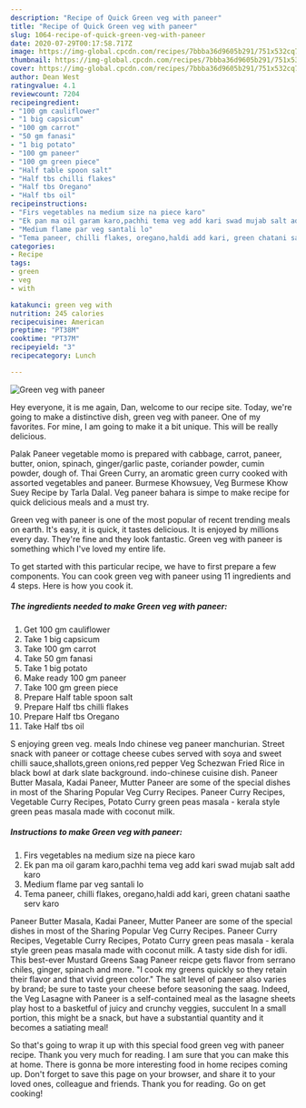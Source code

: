 ```yaml
---
description: "Recipe of Quick Green veg with paneer"
title: "Recipe of Quick Green veg with paneer"
slug: 1064-recipe-of-quick-green-veg-with-paneer
date: 2020-07-29T00:17:58.717Z
image: https://img-global.cpcdn.com/recipes/7bbba36d9605b291/751x532cq70/green-veg-with-paneer-recipe-main-photo.jpg
thumbnail: https://img-global.cpcdn.com/recipes/7bbba36d9605b291/751x532cq70/green-veg-with-paneer-recipe-main-photo.jpg
cover: https://img-global.cpcdn.com/recipes/7bbba36d9605b291/751x532cq70/green-veg-with-paneer-recipe-main-photo.jpg
author: Dean West
ratingvalue: 4.1
reviewcount: 7204
recipeingredient:
- "100 gm cauliflower"
- "1 big capsicum"
- "100 gm carrot"
- "50 gm fanasi"
- "1 big potato"
- "100 gm paneer"
- "100 gm green piece"
- "Half table spoon salt"
- "Half tbs chilli flakes"
- "Half tbs Oregano"
- "Half tbs oil"
recipeinstructions:
- "Firs vegetables na medium size na piece karo"
- "Ek pan ma oil garam karo,pachhi tema veg add kari swad mujab salt add karo"
- "Medium flame par veg santali lo"
- "Tema paneer, chilli flakes, oregano,haldi add kari, green chatani saathe serv karo"
categories:
- Recipe
tags:
- green
- veg
- with

katakunci: green veg with 
nutrition: 245 calories
recipecuisine: American
preptime: "PT38M"
cooktime: "PT37M"
recipeyield: "3"
recipecategory: Lunch

---
```



![Green veg with paneer](https://img-global.cpcdn.com/recipes/7bbba36d9605b291/751x532cq70/green-veg-with-paneer-recipe-main-photo.jpg)

Hey everyone, it is me again, Dan, welcome to our recipe site. Today, we're going to make a distinctive dish, green veg with paneer. One of my favorites. For mine, I am going to make it a bit unique. This will be really delicious.

Palak Paneer vegetable momo is prepared with cabbage, carrot, paneer, butter, onion, spinach, ginger/garlic paste, coriander powder, cumin powder, dough of. Thai Green Curry, an aromatic green curry cooked with assorted vegetables and paneer. Burmese Khowsuey, Veg Burmese Khow Suey Recipe by Tarla Dalal. Veg paneer bahara is simpe to make recipe for quick delicious meals and a must try.

Green veg with paneer is one of the most popular of recent trending meals on earth. It's easy, it is quick, it tastes delicious. It is enjoyed by millions every day. They're fine and they look fantastic. Green veg with paneer is something which I've loved my entire life.


To get started with this particular recipe, we have to first prepare a few components. You can cook green veg with paneer using 11 ingredients and 4 steps. Here is how you cook it.

<!--inarticleads1-->

##### The ingredients needed to make Green veg with paneer:

1. Get 100 gm cauliflower
1. Take 1 big capsicum
1. Take 100 gm carrot
1. Take 50 gm fanasi
1. Take 1 big potato
1. Make ready 100 gm paneer
1. Take 100 gm green piece
1. Prepare Half table spoon salt
1. Prepare Half tbs chilli flakes
1. Prepare Half tbs Oregano
1. Take Half tbs oil


S enjoying green veg. meals Indo chinese veg paneer manchurian. Street snack with paneer or cottage cheese cubes served with soya and sweet chilli sauce,shallots,green onions,red pepper Veg Schezwan Fried Rice in black bowl at dark slate background. indo-chinese cuisine dish. Paneer Butter Masala, Kadai Paneer, Mutter Paneer are some of the special dishes in most of the Sharing Popular Veg Curry Recipes. Paneer Curry Recipes, Vegetable Curry Recipes, Potato Curry green peas masala - kerala style green peas masala made with coconut milk. 

<!--inarticleads2-->

##### Instructions to make Green veg with paneer:

1. Firs vegetables na medium size na piece karo
1. Ek pan ma oil garam karo,pachhi tema veg add kari swad mujab salt add karo
1. Medium flame par veg santali lo
1. Tema paneer, chilli flakes, oregano,haldi add kari, green chatani saathe serv karo


Paneer Butter Masala, Kadai Paneer, Mutter Paneer are some of the special dishes in most of the Sharing Popular Veg Curry Recipes. Paneer Curry Recipes, Vegetable Curry Recipes, Potato Curry green peas masala - kerala style green peas masala made with coconut milk. A tasty side dish for idli. This best-ever Mustard Greens Saag Paneer reicpe gets flavor from serrano chiles, ginger, spinach and more. &#34;I cook my greens quickly so they retain their flavor and that vivid green color.&#34; The salt level of paneer also varies by brand; be sure to taste your cheese before seasoning the saag. Indeed, the Veg Lasagne with Paneer is a self-contained meal as the lasagne sheets play host to a basketful of juicy and crunchy veggies, succulent In a small portion, this might be a snack, but have a substantial quantity and it becomes a satiating meal! 

So that's going to wrap it up with this special food green veg with paneer recipe. Thank you very much for reading. I am sure that you can make this at home. There is gonna be more interesting food in home recipes coming up. Don't forget to save this page on your browser, and share it to your loved ones, colleague and friends. Thank you for reading. Go on get cooking!
